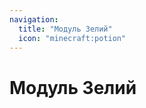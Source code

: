 ```yaml
---
navigation:
  title: "Модуль Зелий"
  icon: "minecraft:potion"
---
```


# Модуль Зелий

<SubPages />